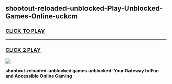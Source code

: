 
## shootout-reloaded-unblocked-Play-Unblocked-Games-Online-uckcm
<h3>
<a href="https://premium76.site?title=shootout-reloaded-unblocked&ref=25A">CLICK TO PLAY</a></h3>
<hr>

<h3>
<a href="https://premium76.site?title=shootout-reloaded-unblocked&ref=25A">CLICK 2 PLAY</a>
  
</h3>

<a href="https://premium76.site?title=shootout-reloaded-unblocked&ref=25A"><img src="https://clearcache.store/games.png"></a>


**shootout-reloaded-unblocked games unblocked: Your Gateway to Fun and Accessible Online Gaming**
